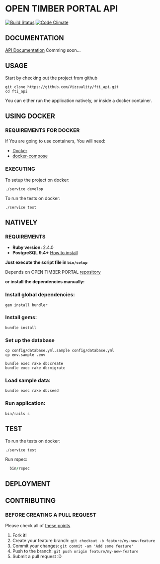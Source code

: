 # OPEN TIMBER PORTAL API #

[![Build Status](https://travis-ci.org/Vizzuality/fti_api.svg?branch=staging)](https://travis-ci.org/Vizzuality/fti_api) [![Code Climate](https://codeclimate.com/github/Vizzuality/fti_api/badges/gpa.svg)](https://codeclimate.com/github/Vizzuality/fti_api)

## DOCUMENTATION ##

[API Documentation]() Comming soon...

## USAGE ##

  Start by checking out the project from github

```
git clone https://github.com/Vizzuality/fti_api.git
cd fti_api
```

  You can either run the application natively, or inside a docker container.

## USING DOCKER ##

### REQUIREMENTS FOR DOCKER ###

  If You are going to use containers, You will need:

- [Docker](https://www.docker.com/)
- [docker-compose](https://docs.docker.com/compose/)

### EXECUTING ###

  To setup the project on docker:

```
./service develop
```

  To run the tests on docker:

```
./service test
```

## NATIVELY ##

### REQUIREMENTS ###

  - **Ruby version:** 2.4.0
  - **PostgreSQL 9.4+** [How to install](http://exponential.io/blog/2015/02/21/install-postgresql-on-mac-os-x-via-brew/)

**Just execute the script file in `bin/setup`**

  Depends on OPEN TIMBER PORTAL [repository](https://github.com/Vizzuality/fti_api)

**or install the dependencies manually:**

### Install global dependencies: ###

    gem install bundler

### Install gems: ###

    bundle install

### Set up the database ###

    cp config/database.yml.sample config/database.yml
    cp env.sample .env

    bundle exec rake db:create
    bundle exec rake db:migrate

### Load sample data: ###

    bundle exec rake db:seed

### Run application: ###

    bin/rails s

## TEST ##

  To run the tests on docker:

```
./service test
```

  Run rspec:

```ruby
  bin/rspec
```

## DEPLOYMENT ##

## CONTRIBUTING ##

### BEFORE CREATING A PULL REQUEST ###

Please check all of [these points](https://github.com/Vizzuality/fti_api/blob/master/CONTRIBUTING.md).

1. Fork it!
2. Create your feature branch: `git checkout -b feature/my-new-feature`
3. Commit your changes: `git commit -am 'Add some feature'`
4. Push to the branch: `git push origin feature/my-new-feature`
5. Submit a pull request :D
